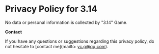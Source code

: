 # Privacy Policy for 3.14

No data or personal information is collected by "3.14" Game.

**Contact**

If you have any questions or suggestions regarding this privacy policy, do not hesitate to [contact me](mailto: yc.g@qq.com).